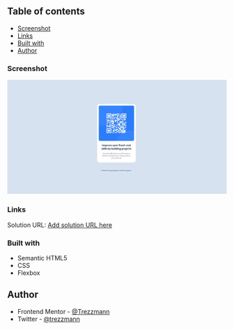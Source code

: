 ## Table of contents

-   [Screenshot](#screenshot)
-   [Links](#links)
-   [Built with](#built-with)
-   [Author](#author)

### Screenshot

![screenshot](./screenshot.JPG)

### Links

Solution URL: [Add solution URL here](https://your-solution-url.com)

### Built with

-   Semantic HTML5
-   CSS
-   Flexbox

## Author

-   Frontend Mentor - [@Trezzmann](https://www.frontendmentor.io/profile/Trezzmann)
-   Twitter - [@trezzmann](https://www.twitter.com/trezzmann)
